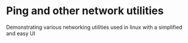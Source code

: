 # Ping and other network utilities
Demonstrating various networking utilities used in linux with a simplified and easy UI
